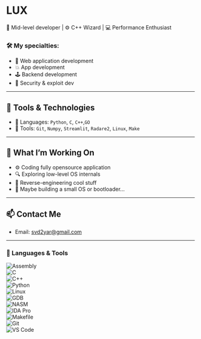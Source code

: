 # LUX

🧠 Mid-level developer | ⚙️ C++ Wizard | 💻 Performance Enthusiast


### 🛠️ My specialties:

- 🧱 Web application development
- 💥 App development
- 🕹️ Backend development
- 🔐 Security & exploit dev

---

## 🧰 Tools & Technologies

- 🧠 Languages: `Python`, `C`, `C++`,`GO`
- 🧰 Tools: `Git`, `Numpy`, `Streamlit`, `Radare2`, `Linux`, `Make`


---

## 🚀 What I’m Working On

- ⚙️ Coding fully opensource application  
- 🔍 Exploring low-level OS internals  
- 🧠 Reverse-engineering cool stuff 
- 🧱 Maybe building a small OS or bootloader...

---

## 📫 Contact Me

- Email: svd2yar@gmail.com

---





### 🧰 Languages & Tools

![Assembly](https://img.shields.io/badge/Assembly-525252?style=for-the-badge&logo=gnuemacs&logoColor=white)  
![C](https://img.shields.io/badge/C-00599C?style=for-the-badge&logo=c&logoColor=white)  
![C++](https://img.shields.io/badge/C++-00599C?style=for-the-badge&logo=cplusplus&logoColor=white)  
![Python](https://img.shields.io/badge/Python-3776AB?style=for-the-badge&logo=python&logoColor=white)  
![Linux](https://img.shields.io/badge/Linux-FCC624?style=for-the-badge&logo=linux&logoColor=black)  
![GDB](https://img.shields.io/badge/GDB-000000?style=for-the-badge&logo=gnu&logoColor=white)  
![NASM](https://img.shields.io/badge/NASM-4B0082?style=for-the-badge&logoColor=white)  
![IDA Pro](https://img.shields.io/badge/IDA--Pro-000000?style=for-the-badge&logo=protonmail&logoColor=white)  
![Makefile](https://img.shields.io/badge/Makefile-3776AB?style=for-the-badge&logo=gnu&logoColor=white)  
![Git](https://img.shields.io/badge/Git-F05032?style=for-the-badge&logo=git&logoColor=white)  
![VS Code](https://img.shields.io/badge/VSCode-007ACC?style=for-the-badge&logo=visual-studio-code&logoColor=white)




<!--
**Wizer27/Wizer27** is a ✨ _special_ ✨ repository because its `README.md` (this file) appears on your GitHub profile.

Here are some ideas to get you started:

- 🌱 I’m currently learning ...
- 👯 I’m looking to collaborate on ...
- 🤔 I’m looking for help with ...
- 💬 Ask me about ...
- 📫 How to reach me: ...
- 😄 Pronouns: ...
- ⚡ Fun fact: ...
-->
